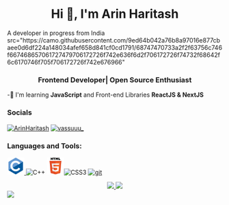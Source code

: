 <h1 align="center">Hi 👋, I'm Arin Haritash</h1>
        A developer in progress from India src="https://camo.githubusercontent.com/9ed64b042a76b8a97016e877cbaee0d6df224a148034afef658d841cf0cd1791/68747470733a2f2f63756c746f667468657061727479706172726f742e636f6d2f706172726f74732f68642f6c6170746f705f706172726f742e676966"
<h3 align="center">Frontend Developer| Open Source Enthusiast</h3>

-🌱 I'm learning **JavaScript** and Front-end Libraries **ReactJS & NextJS**

<h3 align="left">Socials</h3>
<p align="left">
<a href="https://twitter.com/ArinHaritash" target="blank"><img align="center" src="https://raw.githubusercontent.com/rahuldkjain/github-profile-readme-generator/master/src/images/icons/Social/twitter.svg" alt="ArinHaritash" height="30" width="40" /></a>
<a href="https://instagram.com/ariinnn.__" target="blank"><img align="center" src="https://raw.githubusercontent.com/rahuldkjain/github-profile-readme-generator/master/src/images/icons/Social/instagram.svg" alt="vassuuu_" height="30" width="40" /></a>
</p>

<h3 align="left">Languages and Tools:</h3>
<p align="left"> <a href="https://www.cprogramming.com/" target="_blank" rel="noreferrer"> <img src="https://raw.githubusercontent.com/devicons/devicon/master/icons/c/c-original.svg" alt="c" width="40" height="40"/> </a><img src="https://raw.githubusercontent.com/danielcranney/readme-generator/main/public/icons/skills/cplusplus-colored.svg" width="36" height="36" alt="C++" style="max-width: 100%;"> <img src="https://raw.githubusercontent.com/devicons/devicon/master/icons/html5/html5-original-wordmark.svg" alt="html5" width="40" height="40"/><img src="https://raw.githubusercontent.com/danielcranney/readme-generator/main/public/icons/skills/css3-colored.svg" width="36" height="36" alt="CSS3" style="max-width: 100%;"> </a> </a> <a href="https://git-scm.com/" target="_blank" rel="noreferrer"> <img src="https://www.vectorlogo.zone/logos/git-scm/git-scm-icon.svg" alt="git" width="40" height="40"/> </a> <a href="https://www.w3.org/html/" target="_blank" rel="noreferrer">  </p>


<div align="center">

<img width="400px" src="https://github-readme-stats.vercel.app/api?username=arin777&show_icons=true&theme=github_dark"/>
  
<img width="400px" src="https://github-readme-streak-stats.herokuapp.com/?user=arin777&theme=github-dark-blue"/>
  
</div> 

<img height="330px"  align="center" src="https://activity-graph.herokuapp.com/graph?username=arin777&theme=react-dark&hide_border=true&bg_color=00000000"/>
 

 
